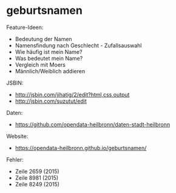 # geburtsnamen

Feature-Ideen:

* Bedeutung der Namen
* Namensfindung nach Geschlecht - Zufallsauswahl
* Wie häufig ist mein Name?
* Was bedeutet mein Name?
* Vergleich mit Moers
* Männlich/Weiblich addieren

JSBIN:

* http://jsbin.com/jihatig/2/edit?html,css,output
* http://jsbin.com/suzutut/edit

Daten:

* https://github.com/opendata-heilbronn/daten-stadt-heilbronn


Website:

* https://opendata-heilbronn.github.io/geburtsnamen/


Fehler:

* Zeile 2659 (2015)
* Zeile 8981 (2015)
* Zeile 8249 (2015)
